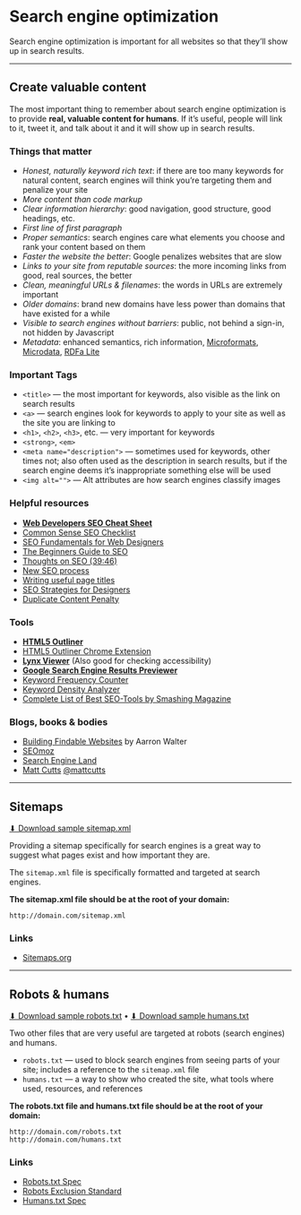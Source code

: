 # Search engine optimization

Search engine optimization is important for all websites so that they’ll show up in search results.

---

## Create valuable content

The most important thing to remember about search engine optimization is to provide **real, valuable content for humans**. If it’s useful, people will link to it, tweet it, and talk about it and it will show up in search results.

### Things that matter

- *Honest, naturally keyword rich text*: if there are too many keywords for natural content, search engines will think you’re targeting them and penalize your site
- *More content than code markup*
- *Clear information hierarchy*: good navigation, good structure, good headings, etc.
- *First line of first paragraph*
- *Proper semantics*: search engines care what elements you choose and rank your content based on them
- *Faster the website the better*: Google penalizes websites that are slow
- *Links to your site from reputable sources*: the more incoming links from good, real sources, the better
- *Clean, meaningful URLs & filenames*: the words in URLs are extremely important
- *Older domains*: brand new domains have less power than domains that have existed for a while
- *Visible to search engines without barriers*: public, not behind a sign-in, not hidden by Javascript
- *Metadata*: enhanced semantics, rich information, [Microformats](http://microformats.org/), [Microdata](http://schema.org/), [RDFa Lite](http://rdfa.info/)

### Important Tags

- `<title>` — the most important for keywords, also visible as the link on search results
- `<a>` — search engines look for keywords to apply to your site as well as the site you are linking to
- `<h1>`, `<h2>`, `<h3>`, etc. — very important for keywords
- `<strong>`, `<em>`
- `<meta name="description">` — sometimes used for keywords, other times not; also often used as the description in search results, but if the search engine deems it’s inappropriate something else will be used
- `<img alt="">` — Alt attributes are how search engines classify images

### Helpful resources

- **[Web Developers SEO Cheat Sheet](http://moz.com/blog/the-web-developers-seo-cheat-sheet-2013-edition)**
- [Common Sense SEO Checklist](http://css-tricks.com/common-sense-seo-checklist/)
- [SEO Fundamentals for Web Designers](http://webdesign.tutsplus.com/sessions/seo-fundamentals-for-web-designers/)
- [The Beginners Guide to SEO](http://www.seomoz.org/beginners-guide-to-seo)
- [Thoughts on SEO (39:46)](http://css-tricks.com/video-screencasts/83-thoughts-on-seo/)
- [New SEO process](http://www.seomoz.org/blog/the-new-seo-process-quit-being-kanye)
- [Writing useful page titles](http://www.456bereastreet.com/archive/201102/writing_useful_page_titles/)
- [SEO Strategies for Designers](http://www.sitepoint.com/seo-strategies-designers-part-2/)
- [Duplicate Content Penalty](http://www.webdesignfromscratch.com/seo/google-duplicate-content-penalty/)

### Tools

- **[HTML5 Outliner](http://gsnedders.html5.org/outliner/)**
- [HTML5 Outliner Chrome Extension](https://chrome.google.com/webstore/detail/afoibpobokebhgfnknfndkgemglggomo)
- **[Lynx Viewer](http://www.clickability.co.uk/lynx-viewer.php)** (Also good for checking accessibility)
- **[Google Search Engine Results Previewer](http://seo-website-designer.com/Google-SERP-Emulator)**
- [Keyword Frequency Counter](http://www.yellowpipe.com/yis/tools/wordcount/index.php)
- [Keyword Density Analyzer](http://tools.seobook.com/general/keyword-density/)
- [Complete List of Best SEO-Tools by Smashing Magazine](http://www.smashingmagazine.com/2006/09/22/complete-list-of-best-seo-tools/)

### Blogs, books & bodies

- [Building Findable Websites](http://www.amazon.ca/dp/0321526287/) by Aarron Walter
- [SEOmoz](http://www.seomoz.org/)
- [Search Engine Land](http://searchengineland.com/)
- [Matt Cutts](http://www.mattcutts.com/blog/) [@mattcutts](https://twitter.com/mattcutts)

---

## Sitemaps

[⬇ Download sample sitemap.xml](sitemap.xml)

Providing a sitemap specifically for search engines is a great way to suggest what pages exist and how important they are.

The `sitemap.xml` file is specifically formatted and targeted at search engines.


**The sitemap.xml file should be at the root of your domain:**

```
http://domain.com/sitemap.xml
```

### Links

- [Sitemaps.org](http://www.sitemaps.org/)

---

## Robots & humans

[⬇ Download sample robots.txt](robots.txt) • [⬇ Download sample humans.txt](humans.txt)

Two other files that are very useful are targeted at robots (search engines) and humans.

- `robots.txt` — used to block search engines from seeing parts of your site; includes a reference to the `sitemap.xml` file
- `humans.txt` — a way to show who created the site, what tools where used, resources, and references

**The robots.txt file and humans.txt file should be at the root of your domain:**

```
http://domain.com/robots.txt
http://domain.com/humans.txt
```

### Links

- [Robots.txt Spec](http://robotstxt.org/)
- [Robots Exclusion Standard](http://en.wikipedia.org/wiki/Robots_exclusion_standard)
- [Humans.txt Spec](http://humanstxt.org/)
